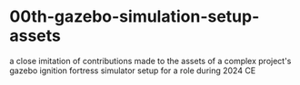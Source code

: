 # 00th-gazebo-simulation-setup-assets

a close imitation of contributions made to the assets of a complex project's gazebo ignition fortress simulator setup for a role during 2024 CE